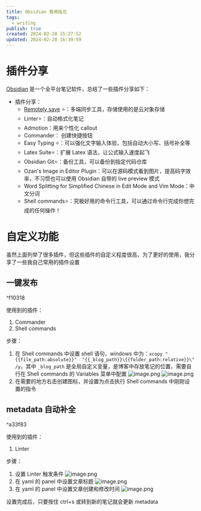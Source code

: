 ```yaml
---
title: Obsidian 食用指北
tags:
  - writing
publish: true
created: 2024-02-28 15:27:52
updated: 2024-02-28 16:39:59
---
```


# 插件分享

[Obsidian](https://obsidian.md/) 是一个全平台笔记软件，总结了一些插件分享如下：
- 插件分享：
	- [Remotely save](笔记备份与同步.md) ⭐：多端同步工具，存储使用的是云对象存储
	- Linter⭐：自动格式化笔记
	- Admotion：用来个性化 callout
	- Commander： 创建快捷按钮
	- Easy Typing ⭐：可以强化文字输入体验，包括自动大小写、括号补全等
	- Latex Suite⭐：扩展 Latex 语法，让公式输入速度起飞
	- Obsidian Git⭐：备份工具，可以备份到指定代码仓库
	- Ozan's Image in Editor Plugin：可以在源码模式看到图片，提高码字效率，不习惯也可以使用 Obsidian 自带的 live preview 模式
	- Word Splitting for Simplified Chinese in Edit Mode and Vim Mode：中文分词
	- Shell commands⭐：究极好用的命令行工具，可以通过命令行完成你想完成的任何操作！

# 自定义功能

虽然上面列举了很多插件，但这些插件的自定义程度很高，为了更好的使用，我分享了一些我自己常用的插件设置

## 一键发布

^f10318

使用到的插件：
1. Commander
2. Shell commands

步骤：
1. 在 Shell commands 中设置 shell 语句，windows 中为：`xcopy "{{file_path:absolute}}"  "{{_blog_path}}\{{folder_path:relative}}\" /y`，其中 `_blog_path` 是全局自定义变量，是博客中存放笔记的位置，需要自行在 Shell commands 的 Variables 菜单中配置
	![image.png](https://obsidian-pic-1258776558.cos.ap-nanjing.myqcloud.com/202402281621171.png)
	![image.png](https://obsidian-pic-1258776558.cos.ap-nanjing.myqcloud.com/202402281621963.png)
2. 在需要的地方右击创建图标，并设置为点击执行 Shell commands 中刚刚设置的指令

## metadata 自动补全

^a33f83

使用到的插件：
1. Linter

步骤：
1. 设置 Linter 触发条件
	![image.png](https://obsidian-pic-1258776558.cos.ap-nanjing.myqcloud.com/202402281631187.png)
2. 在 yaml 的 panel 中设置文章标题
	![image.png](https://obsidian-pic-1258776558.cos.ap-nanjing.myqcloud.com/202402281632734.png)
3. 在 yaml 的 panel 中设置文章创建和修改时间
	![image.png](https://obsidian-pic-1258776558.cos.ap-nanjing.myqcloud.com/202402281633875.png)

设置完成后，只要按住 ctrl+s 或转到新的笔记就会更新 metadata